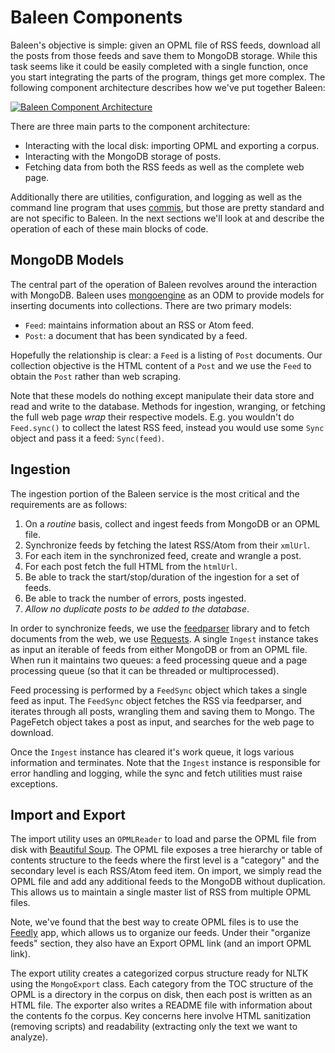 # Baleen Components

Baleen's objective is simple: given an OPML file of RSS feeds, download all the posts from those feeds and save them to MongoDB storage. While this task seems like it could be easily completed with a single function, once you start integrating the parts of the program, things get more complex. The following component architecture describes how we've put together Baleen:

[![Baleen Component Architecture](/images/component_architecture.png)](/images/component_architecture.png)

There are three main parts to the component architecture:

- Interacting with the local disk: importing OPML and exporting a corpus.
- Interacting with the MongoDB storage of posts.
- Fetching data from both the RSS feeds as well as the complete web page.

Additionally there are utilities, configuration, and logging as well as the command line program that uses [commis](http://commis.readthedocs.org/en/latest/), but those are pretty standard and are not specific to Baleen. In the next sections we'll look at and describe the operation of each of these main blocks of code.

## MongoDB Models

The central part of the operation of Baleen revolves around the interaction with MongoDB. Baleen uses [mongoengine](http://mongoengine.org/) as an ODM to provide models for inserting documents into collections. There are two primary models:

- `Feed`: maintains information about an RSS or Atom feed.
- `Post`: a document that has been syndicated by a feed.

Hopefully the relationship is clear: a `Feed` is a listing of `Post` documents. Our collection objective is the HTML content of a `Post` and we use the `Feed` to obtain the `Post` rather than web scraping.

Note that these models do nothing except manipulate their data store and read and write to the database. Methods for ingestion, wranging, or fetching the full web page _wrap_ their respective models. E.g. you wouldn't do `Feed.sync()` to collect the latest RSS feed, instead you would use some `Sync` object and pass it a feed: `Sync(feed)`.

## Ingestion

The ingestion portion of the Baleen service is the most critical and the requirements are as follows:

1. On a _routine_ basis, collect and ingest feeds from MongoDB or an OPML file.
2. Synchronize feeds by fetching the latest RSS/Atom from their `xmlUrl`.  
3. For each item in the synchronized feed, create and wrangle a post.
4. For each post fetch the full HTML from the `htmlUrl`.
5. Be able to track the start/stop/duration of the ingestion for a set of feeds.
6. Be able to track the number of errors, posts ingested.
7. _Allow no duplicate posts to be added to the database_.

In order to synchronize feeds, we use the [feedparser](https://pypi.python.org/pypi/feedparser) library and to fetch documents from the web, we use [Requests](http://docs.python-requests.org/en/master/). A single `Ingest` instance takes as input an iterable of feeds from either MongoDB or from an OPML file. When run it maintains two queues: a feed processing queue and a page processing queue (so that it can be threaded or multiprocessed).

Feed processing is performed by a `FeedSync` object which takes a single feed as input. The `FeedSync` object fetches the RSS via feedparser, and iterates through all posts, wrangling them and saving them to Mongo. The PageFetch object takes a post as input, and searches for the web page to download.

Once the `Ingest` instance has cleared it's work queue, it logs various information and terminates. Note that the `Ingest` instance is responsible for error handling and logging, while the sync and fetch utilities must raise exceptions.

## Import and Export

The import utility uses an `OPMLReader` to load and parse the OPML file from disk with [Beautiful Soup](http://www.crummy.com/software/BeautifulSoup/). The OPML file exposes a tree hierarchy or table of contents structure to the feeds where the first level is a "category" and the secondary level is each RSS/Atom feed item. On import, we simply read the OPML file and add any additional feeds to the MongoDB without duplication. This allows us to maintain a single master list of RSS from multiple OPML files.

Note, we've found that the best way to create OPML files is to use the [Feedly](https://feedly.com) app, which allows us to organize our feeds. Under their "organize feeds" section, they also have an Export OPML link (and an import OPML link).

The export utility creates a categorized corpus structure ready for NLTK using the `MongoExport` class. Each category from the TOC structure of the OPML is a directory in the corpus on disk, then each post is written as an HTML file. The exporter also writes a README file with information about the contents fo the corpus. Key concerns here involve HTML sanitization (removing scripts) and readability (extracting only the text we want to analyze). 
